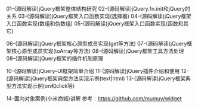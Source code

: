 01-(源码解读)jQuery框架整体结构研究
02-(源码解读)jQuery.fn.init和jQuery的关系
03-(源码解读)jQuery框架入口函数实现(选择器)
04-(源码解读)jQuery框架入口函数实现(数组和伪数组)
05-(源码解读)jQuery框架入口函数实现(函数和其它)

06-(源码解读)jQuery框架核心原型成员实现(get等方法)
07-(源码解读)jQuery框架核心原型成员实现(toArray等方法)
08-(源码解读)jQuery框架工具方法处理
09-(源码解读)jQuery框架的插件机制原理

10-(源码解读)jQuery-UI框架简单介绍
11-(源码解读)jQuery插件介绍和使用
12-(源码解读)jQuery框架典型方法实现示例(text|html)
13-(源码解读)jQuery框架典型方法实现示例(on和click等)

14-面向对象案例(小米商城)讲解
参考：https://github.com/mumuy/widget